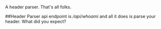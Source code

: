A header parser.
That's all folks.

##Header Parser
api endpoint is _/api/whoami_ and all it does is parse your header. What did you expect? 